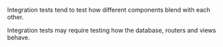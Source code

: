 Integration tests tend to test how different components blend with each other.

Integration tests may require testing how the database, routers and views behave.